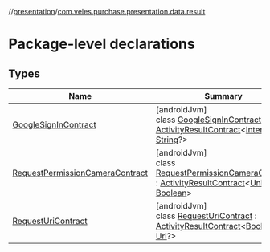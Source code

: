 //[presentation](../../index.md)/[com.veles.purchase.presentation.data.result](index.md)

# Package-level declarations

## Types

| Name | Summary |
|---|---|
| [GoogleSignInContract](-google-sign-in-contract/index.md) | [androidJvm]<br>class [GoogleSignInContract](-google-sign-in-contract/index.md) : [ActivityResultContract](https://developer.android.com/reference/kotlin/androidx/activity/result/contract/ActivityResultContract.html)&lt;[Intent](https://developer.android.com/reference/kotlin/android/content/Intent.html), [String](https://kotlinlang.org/api/latest/jvm/stdlib/kotlin/-string/index.html)?&gt; |
| [RequestPermissionCameraContract](-request-permission-camera-contract/index.md) | [androidJvm]<br>class [RequestPermissionCameraContract](-request-permission-camera-contract/index.md) : [ActivityResultContract](https://developer.android.com/reference/kotlin/androidx/activity/result/contract/ActivityResultContract.html)&lt;[Unit](https://kotlinlang.org/api/latest/jvm/stdlib/kotlin/-unit/index.html), [Boolean](https://kotlinlang.org/api/latest/jvm/stdlib/kotlin/-boolean/index.html)&gt; |
| [RequestUriContract](-request-uri-contract/index.md) | [androidJvm]<br>class [RequestUriContract](-request-uri-contract/index.md) : [ActivityResultContract](https://developer.android.com/reference/kotlin/androidx/activity/result/contract/ActivityResultContract.html)&lt;[Boolean](https://kotlinlang.org/api/latest/jvm/stdlib/kotlin/-boolean/index.html), [Uri](https://developer.android.com/reference/kotlin/android/net/Uri.html)?&gt; |
